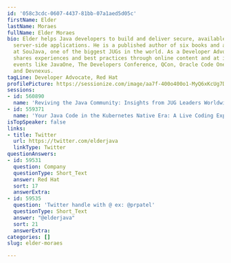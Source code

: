 ```yaml
---
id: '058c3cdc-0607-4437-81bb-07a1aed5d05c'
firstName: Elder
lastName: Moraes
fullName: Elder Moraes
bio: Elder helps Java developers to build and deliver secure, available, and fast
  server-side applications. He is a published author of six books and a board member
  at SouJava, one of the biggest JUGs in the world. As a Developer Advocate, Elder
  shares experiences and best practices through online content and at international
  events like JavaOne, The Developers Conference, QCon, Oracle Code One, Campus Party,
  and Devnexus.
tagLine: Developer Advocate, Red Hat
profilePicture: https://sessionize.com/image/aa7f-400o400o1-MyQ6xKcUg7DDu8txQgtfN3.png
sessions:
- id: 560890
  name: 'Reviving the Java Community: Insights from JUG Leaders Worldwide'
- id: 559371
  name: 'Your Java Code in the Kubernetes Native Era: A Live Coding Experience'
isTopSpeaker: false
links:
- title: Twitter
  url: https://twitter.com/elderjava
  linkType: Twitter
questionAnswers:
- id: 59531
  question: Company
  questionType: Short_Text
  answer: Red Hat
  sort: 17
  answerExtra: 
- id: 59535
  question: 'Twitter handle with @ ex: @prpatel'
  questionType: Short_Text
  answer: "@elderjava"
  sort: 21
  answerExtra: 
categories: []
slug: elder-moraes

---
```

